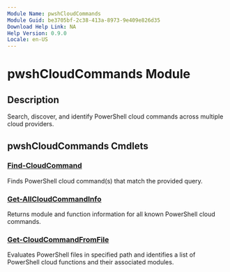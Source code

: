 ```yaml
---
Module Name: pwshCloudCommands
Module Guid: be3705bf-2c38-413a-8973-9e409e826d35
Download Help Link: NA
Help Version: 0.9.0
Locale: en-US
---
```


# pwshCloudCommands Module
## Description
Search, discover, and identify PowerShell cloud commands across multiple cloud providers.

## pwshCloudCommands Cmdlets
### [Find-CloudCommand](Find-CloudCommand.md)
Finds PowerShell cloud command(s) that match the provided query.

### [Get-AllCloudCommandInfo](Get-AllCloudCommandInfo.md)
Returns module and function information for all known PowerShell cloud commands.

### [Get-CloudCommandFromFile](Get-CloudCommandFromFile.md)
Evaluates PowerShell files in specified path and identifies a list of PowerShell cloud functions and their associated modules.


